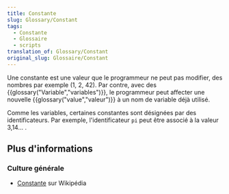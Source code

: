 ```yaml
---
title: Constante
slug: Glossary/Constant
tags:
  - Constante
  - Glossaire
  - scripts
translation_of: Glossary/Constant
original_slug: Glossaire/Constant
---
```

Une constante est une valeur que le programmeur ne peut pas modifier, des nombres par exemple (1, 2, 42). Par contre, avec des {{glossary("Variable","variables")}}, le programmeur peut affecter une nouvelle {{glossary("value","valeur")}} à un nom de variable déjà utilisé.

Comme les variables, certaines constantes sont désignées par des identificateurs. Par exemple, l'identificateur `pi` peut être associé à la valeur 3,14... .

## Plus d'informations

### Culture générale

- [Constante](https://fr.wikipedia.org/wiki/Constante_(programmation_informatique)) sur Wikipédia
